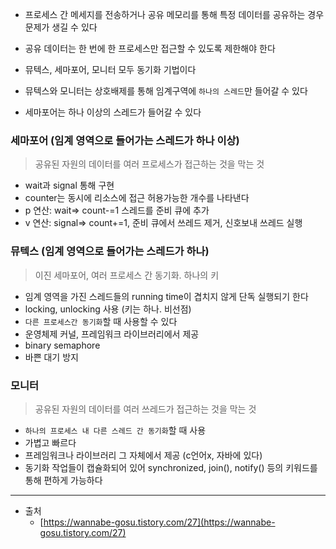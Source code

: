 - 프로세스 간 메세지를 전송하거나 공유 메모리를 통해 특정 데이터를 공유하는 경우 문제가 생길 수 있다

- 공유 데이터는 한 번에 한 프로세스만 접근할 수 있도록 제한해야 한다

- 뮤텍스, 세마포어, 모니터 모두 동기화 기법이다

- 뮤텍스와 모니터는 상호배제를 통해 임계구역에 `하나의 스레드`만 들어갈 수 있다
- 세마포어는 하나 이상의 스레드가 들어갈 수 있다

### 세마포어 (임계 영역으로 들어가는 스레드가 하나 이상)

> 공유된 자원의 데이터를 여러 프로세스가 접근하는 것을 막는 것

- wait과 signal 통해 구현
- counter는 동시에 리소스에 접근 허용가능한 개수를 나타낸다
- p 연산: wait=> count-=1 스레드를 준비 큐에 추가
- v 연산: signal=> count+=1, 준비 큐에서 쓰레드 제거, 신호보내 쓰레드 실행

### 뮤텍스 (임계 영역으로 들어가는 스레드가 하나)

> 이진 세마포어, 여러 프로세스 간 동기화. 하나의 키

- 임계 영역을 가진 스레드들의 running time이 겹치지 않게 단독 실행되기 한다
- locking, unlocking 사용 (키는 하나. 비선점)
- `다른 프로세스간 동기화`할 때 사용할 수 있다
- 운영체제 커널, 프레임워크 라이브러리에서 제공
- binary semaphore
- 바쁜 대기 방지

### 모니터

> 공유된 자원의 데이터를 여러 쓰레드가 접근하는 것을 막는 것

- `하나의 프로세스 내 다른 스레드 간 동기화`할 때 사용
- 가볍고 빠르다
- 프레임워크나 라이브러리 그 자체에서 제공 (c언어x, 자바에 있다)
- 동기화 작업들이 캡슐화되어 있어 synchronized, join(), notify() 등의 키워드를 통해 편하게 가능하다

---

- 출처
  - [https://wannabe-gosu.tistory.com/27](https://wannabe-gosu.tistory.com/27)
